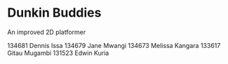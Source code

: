 # Dunkin Buddies
An improved 2D platformer

134681 Dennis Issa
134679 Jane Mwangi
134673 Melissa Kangara
133617 Gitau Mugambi
131523 Edwin Kuria

